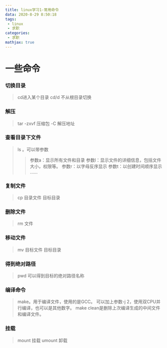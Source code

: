```yaml
---
title: linux学习1-常用命令
data: 2020-8-29 8:50:18
tags:
 - linux
 - 求职
categories:
 - 求职
mathjax: true
---
```

# 一些命令
### 切换目录
>cd进入某个目录
>cd/d 不从根目录切换
### 解压
>tar -zxvf 压缩包 -C 解压地址
### 查看目录下文件
>ls 。可以带参数
>>参数a：显示所有文件和目录
>>参数l：显示文件的详细信息，包括文件大小，权限等。
>>参数r：以字母反序显示
>>参数t：以创建时间顺序显示
>>......
### 复制文件
>cp 目录文件 目标目录
### 删除文件
>rm 文件
### 移动文件
>mv 目标文件 目标目录
### 得到绝对路径
>pwd 可以得到目标的绝对路径名称
### 编译命令
>make。用于编译文件，使用的是GCC。
>可以加上参数-j 2，使用双CPU并行编译，也可以是其他数字。
>make clean是删除上次编译生成的中间文件和编译文件。
### 挂载
>mount 挂载
>umount 卸载